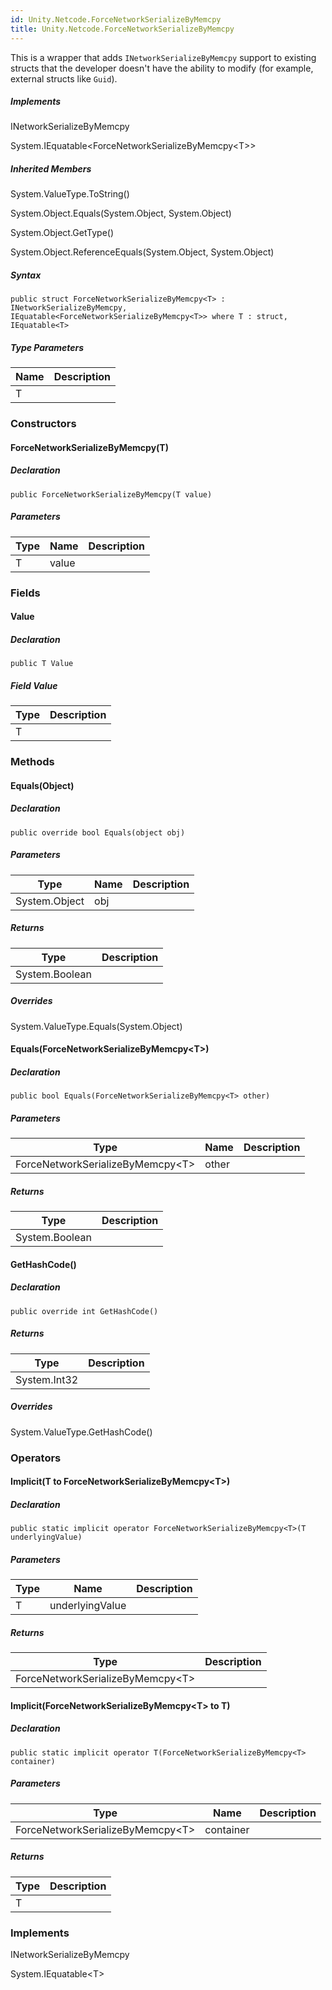 ```yaml
---
id: Unity.Netcode.ForceNetworkSerializeByMemcpy
title: Unity.Netcode.ForceNetworkSerializeByMemcpy
---
```


<div class="markdown level0 summary">

This is a wrapper that adds `INetworkSerializeByMemcpy` support to
existing structs that the developer doesn't have the ability to modify
(for example, external structs like `Guid`).

</div>

<div class="markdown level0 conceptual">

</div>

<div classs="implements">

##### Implements

<div>

INetworkSerializeByMemcpy

</div>

<div>

System.IEquatable\<ForceNetworkSerializeByMemcpy\<T\>\>

</div>

</div>

<div class="inheritedMembers">

##### Inherited Members

<div>

System.ValueType.ToString()

</div>

<div>

System.Object.Equals(System.Object, System.Object)

</div>

<div>

System.Object.GetType()

</div>

<div>

System.Object.ReferenceEquals(System.Object, System.Object)

</div>

</div>

 

##### Syntax

<div class="codewrapper">

``` lang-csharp
public struct ForceNetworkSerializeByMemcpy<T> : INetworkSerializeByMemcpy, IEquatable<ForceNetworkSerializeByMemcpy<T>> where T : struct, IEquatable<T>
```

</div>

##### Type Parameters

| Name | Description |
|------|-------------|
| T    |             |

### Constructors

#### ForceNetworkSerializeByMemcpy(T)

<div class="markdown level1 summary">

</div>

<div class="markdown level1 conceptual">

</div>

##### Declaration

<div class="codewrapper">

``` lang-csharp
public ForceNetworkSerializeByMemcpy(T value)
```

</div>

##### Parameters

| Type | Name  | Description |
|------|-------|-------------|
| T    | value |             |

### Fields

#### Value

<div class="markdown level1 summary">

</div>

<div class="markdown level1 conceptual">

</div>

##### Declaration

<div class="codewrapper">

``` lang-csharp
public T Value
```

</div>

##### Field Value

| Type | Description |
|------|-------------|
| T    |             |

### Methods

#### Equals(Object)

<div class="markdown level1 summary">

</div>

<div class="markdown level1 conceptual">

</div>

##### Declaration

<div class="codewrapper">

``` lang-csharp
public override bool Equals(object obj)
```

</div>

##### Parameters

| Type          | Name | Description |
|---------------|------|-------------|
| System.Object | obj  |             |

##### Returns

| Type           | Description |
|----------------|-------------|
| System.Boolean |             |

##### Overrides

<div>

System.ValueType.Equals(System.Object)

</div>

#### Equals(ForceNetworkSerializeByMemcpy\<T\>)

<div class="markdown level1 summary">

</div>

<div class="markdown level1 conceptual">

</div>

##### Declaration

<div class="codewrapper">

``` lang-csharp
public bool Equals(ForceNetworkSerializeByMemcpy<T> other)
```

</div>

##### Parameters

| Type                               | Name  | Description |
|------------------------------------|-------|-------------|
| ForceNetworkSerializeByMemcpy\<T\> | other |             |

##### Returns

| Type           | Description |
|----------------|-------------|
| System.Boolean |             |

#### GetHashCode()

<div class="markdown level1 summary">

</div>

<div class="markdown level1 conceptual">

</div>

##### Declaration

<div class="codewrapper">

``` lang-csharp
public override int GetHashCode()
```

</div>

##### Returns

| Type         | Description |
|--------------|-------------|
| System.Int32 |             |

##### Overrides

<div>

System.ValueType.GetHashCode()

</div>

### Operators

#### Implicit(T to ForceNetworkSerializeByMemcpy\<T\>)

<div class="markdown level1 summary">

</div>

<div class="markdown level1 conceptual">

</div>

##### Declaration

<div class="codewrapper">

``` lang-csharp
public static implicit operator ForceNetworkSerializeByMemcpy<T>(T underlyingValue)
```

</div>

##### Parameters

| Type | Name            | Description |
|------|-----------------|-------------|
| T    | underlyingValue |             |

##### Returns

| Type                               | Description |
|------------------------------------|-------------|
| ForceNetworkSerializeByMemcpy\<T\> |             |

#### Implicit(ForceNetworkSerializeByMemcpy\<T\> to T)

<div class="markdown level1 summary">

</div>

<div class="markdown level1 conceptual">

</div>

##### Declaration

<div class="codewrapper">

``` lang-csharp
public static implicit operator T(ForceNetworkSerializeByMemcpy<T> container)
```

</div>

##### Parameters

| Type                               | Name      | Description |
|------------------------------------|-----------|-------------|
| ForceNetworkSerializeByMemcpy\<T\> | container |             |

##### Returns

| Type | Description |
|------|-------------|
| T    |             |

### Implements

<div>

INetworkSerializeByMemcpy

</div>

<div>

System.IEquatable\<T\>

</div>

 
